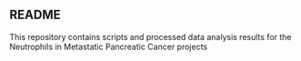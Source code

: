 ## README
This repository contains scripts and processed data analysis results for the Neutrophils in Metastatic Pancreatic Cancer projects

